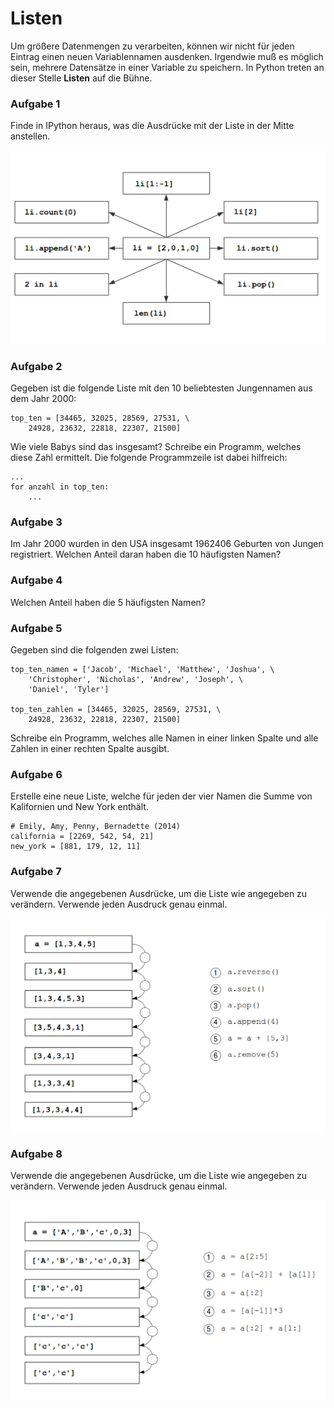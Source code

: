 
# Listen

Um größere Datenmengen zu verarbeiten, können wir nicht für jeden Eintrag einen neuen Variablennamen ausdenken. Irgendwie muß es möglich sein, mehrere Datensätze in einer Variable zu speichern. In Python treten an dieser Stelle **Listen** auf die Bühne.


### Aufgabe 1

Finde in IPython heraus, was die Ausdrücke mit der Liste in der Mitte anstellen.

![Übung zu Listen](../exercises/lists.png)


### Aufgabe 2

Gegeben ist die folgende Liste mit den 10 beliebtesten Jungennamen aus dem Jahr 2000:

    top_ten = [34465, 32025, 28569, 27531, \
        24928, 23632, 22818, 22307, 21500]

Wie viele Babys sind das insgesamt? Schreibe ein Programm, welches diese Zahl ermittelt.
Die folgende Programmzeile ist dabei hilfreich:

    ...
    for anzahl in top_ten:
        ...


### Aufgabe 3

Im Jahr 2000 wurden in den USA insgesamt 1962406 Geburten von Jungen registriert. Welchen Anteil daran haben die 10 häufigsten Namen?

### Aufgabe 4

Welchen Anteil haben die 5 häufigsten Namen?


### Aufgabe 5

Gegeben sind die folgenden zwei Listen:

    top_ten_namen = ['Jacob', 'Michael', 'Matthew', 'Joshua', \
        'Christopher', 'Nicholas', 'Andrew', 'Joseph', \
        'Daniel', 'Tyler']

    top_ten_zahlen = [34465, 32025, 28569, 27531, \
        24928, 23632, 22818, 22307, 21500]

Schreibe ein Programm, welches alle Namen in einer linken Spalte und alle Zahlen in einer rechten Spalte ausgibt.


### Aufgabe 6

Erstelle eine neue Liste, welche für jeden der vier Namen die Summe von Kalifornien und New York enthält.

    # Emily, Amy, Penny, Bernadette (2014)
    california = [2269, 542, 54, 21]
    new_york = [881, 179, 12, 11]

### Aufgabe 7

Verwende die angegebenen Ausdrücke, um die Liste wie angegeben zu verändern. Verwende jeden Ausdruck genau einmal.

![list funcs exercise2](../exercises/list_funcs2.png)


### Aufgabe 8

Verwende die angegebenen Ausdrücke, um die Liste wie angegeben zu verändern. Verwende jeden Ausdruck genau einmal.

![list funcs exercise1](../exercises/list_funcs1.png)
